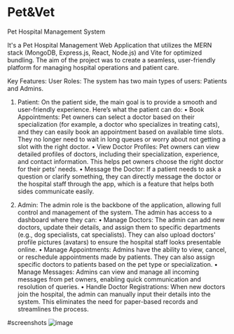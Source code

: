 # Pet&Vet
Pet Hospital Management System

It's a Pet Hospital Management Web Application that utilizes the MERN stack (MongoDB, Express.js, React, Node.js) and Vite for optimized bundling. The aim of the project was to create a seamless, user-friendly platform for managing hospital operations and patient care.

Key Features:
User Roles: The system has two main types of users: 
Patients and Admins. 

1. Patient:
On the patient side, the main goal is to provide a smooth and user-friendly experience. Here’s what the patient can do:
•	Book Appointments: Pet owners can select a doctor based on their specialization (for example, a doctor who specializes in treating cats), and they can easily book an appointment based on available time slots. They no longer need to wait in long queues or worry about not getting a slot with the right doctor.
•	View Doctor Profiles: Pet owners can view detailed profiles of doctors, including their specialization, experience, and contact information. This helps pet owners choose the right doctor for their pets’ needs.
•	Message the Doctor: If a patient needs to ask a question or clarify something, they can directly message the doctor or the hospital staff through the app, which is a feature that helps both sides communicate easily.

2. Admin:
The admin role is the backbone of the application, allowing full control and management of the system. The admin has access to a dashboard where they can:
•	Manage Doctors: The admin can add new doctors, update their details, and assign them to specific departments (e.g., dog specialists, cat specialists). They can also upload doctors' profile pictures (avatars) to ensure the hospital staff looks presentable online.
•	Manage Appointments: Admins have the ability to view, cancel, or reschedule appointments made by patients. They can also assign specific doctors to patients based on the pet type or specialization.
•	Manage Messages: Admins can view and manage all incoming messages from pet owners, enabling quick communication and resolution of queries.
•	Handle Doctor Registrations: When new doctors join the hospital, the admin can manually input their details into the system. This eliminates the need for paper-based records and streamlines the process.

#screenshots
![image](https://github.com/user-attachments/assets/063c31b7-d3ac-47fe-98ab-fc6613de164b)

